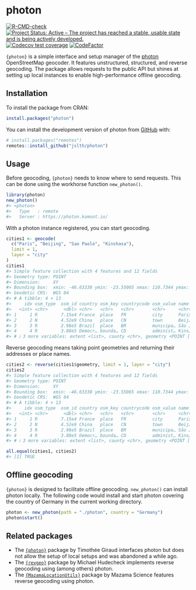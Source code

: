 
<!-- README.md is generated from README.Rmd. Please edit that file -->

# photon

<!-- badges: start -->

[![R-CMD-check](https://github.com/JsLth/photon/actions/workflows/R-CMD-check.yaml/badge.svg)](https://github.com/JsLth/photon/actions/workflows/R-CMD-check.yaml)
[![Project Status: Active – The project has reached a stable, usable
state and is being actively
developed.](https://www.repostatus.org/badges/latest/active.svg)](https://www.repostatus.org/#active)
[![Codecov test
coverage](https://codecov.io/gh/JsLth/photon/branch/main/graph/badge.svg)](https://app.codecov.io/gh/JsLth/photon?branch=main)
[![CodeFactor](https://www.codefactor.io/repository/github/jslth/photon/badge/main)](https://www.codefactor.io/repository/github/jslth/photon/overview/main)
<!-- badges: end -->

`{photon}` is a simple interface and setup manager of the
[photon](https://photon.komoot.io) OpenStreetMap geocoder. It features
unstructured, structured, and reverse geocoding. The package allows
requests to the public API but shines at setting up local instances to
enable high-performance offline geocoding.

## Installation

To install the package from CRAN:

``` r
install.packages("photon")
```

You can install the development version of photon from
[GitHub](https://github.com/) with:

``` r
# install.packages("remotes")
remotes::install_github("jslth/photon")
```

## Usage

Before geocoding, `{photon}` needs to know where to send requests. This
can be done using the workhorse function `new_photon()`.

``` r
library(photon)
new_photon()
#> <photon>
#>   Type   : remote
#>   Server : https://photon.komoot.io/
```

With a photon instance registered, you can start geocoding.

``` r
cities1 <- geocode(
  c("Paris", "Beijing", "Sao Paolo", "Kinshasa"),
  limit = 1,
  layer = "city"
)
cities1
#> Simple feature collection with 4 features and 12 fields
#> Geometry type: POINT
#> Dimension:     XY
#> Bounding box:  xmin: -46.63338 ymin: -23.55065 xmax: 110.7344 ymax: 48.8535
#> Geodetic CRS:  WGS 84
#> # A tibble: 4 × 13
#>     idx osm_type  osm_id country osm_key countrycode osm_value name  state type 
#>   <int> <chr>      <dbl> <chr>   <chr>   <chr>       <chr>     <chr> <chr> <chr>
#> 1     1 R         7.15e4 France  place   FR          city      Paris Ile-… city 
#> 2     2 N         4.52e9 China   place   CN          town      Beij… Shan… city 
#> 3     3 R         2.98e5 Brazil  place   BR          municipa… São … São … city 
#> 4     4 R         3.88e5 Democr… bounda… CD          administ… Kins… Kins… city 
#> # ℹ 3 more variables: extent <list>, county <chr>, geometry <POINT [°]>
```

Reverse geocoding means taking point geometries and returning their
addresses or place names.

``` r
cities2 <- reverse(cities1$geometry, limit = 1, layer = "city")
cities2
#> Simple feature collection with 4 features and 12 fields
#> Geometry type: POINT
#> Dimension:     XY
#> Bounding box:  xmin: -46.63338 ymin: -23.55065 xmax: 110.7344 ymax: 48.8535
#> Geodetic CRS:  WGS 84
#> # A tibble: 4 × 13
#>     idx osm_type  osm_id country osm_key countrycode osm_value name  state type 
#>   <int> <chr>      <dbl> <chr>   <chr>   <chr>       <chr>     <chr> <chr> <chr>
#> 1     1 R         7.15e4 France  place   FR          city      Paris Ile-… city 
#> 2     2 N         4.52e9 China   place   CN          town      Beij… Shan… city 
#> 3     3 R         2.98e5 Brazil  place   BR          municipa… São … São … city 
#> 4     4 R         3.88e5 Democr… bounda… CD          administ… Kins… Kins… city 
#> # ℹ 3 more variables: extent <list>, county <chr>, geometry <POINT [°]>
```

``` r
all.equal(cities1, cities2)
#> [1] TRUE
```

## Offline geocoding

`{photon}` is designed to facilitate offline geocoding. `new_photon()`
can install photon locally. The following code would install and start
photon covering the country of Germany in the current working directory.

``` r
photon <- new_photon(path = "./photon", country = "Germany")
photon$start()
```

## Related packages

- The [`{photon}`](https://github.com/rCarto/photon) package by Timothée
  Giraud interfaces photon but does not allow the setup of local setups
  and was abandoned a while ago.
- The
  [`{revgeo}`](https://cran.r-project.org/web/packages/revgeo/index.html)
  package by Michael Hudecheck implements reverse geocoding using (among
  others) photon.
- The
  [`{MazamaLocationUtils}`](https://cran.r-project.org/web/packages/MazamaLocationUtils/)
  package by Mazama Science features reverse geocoding using photon.

